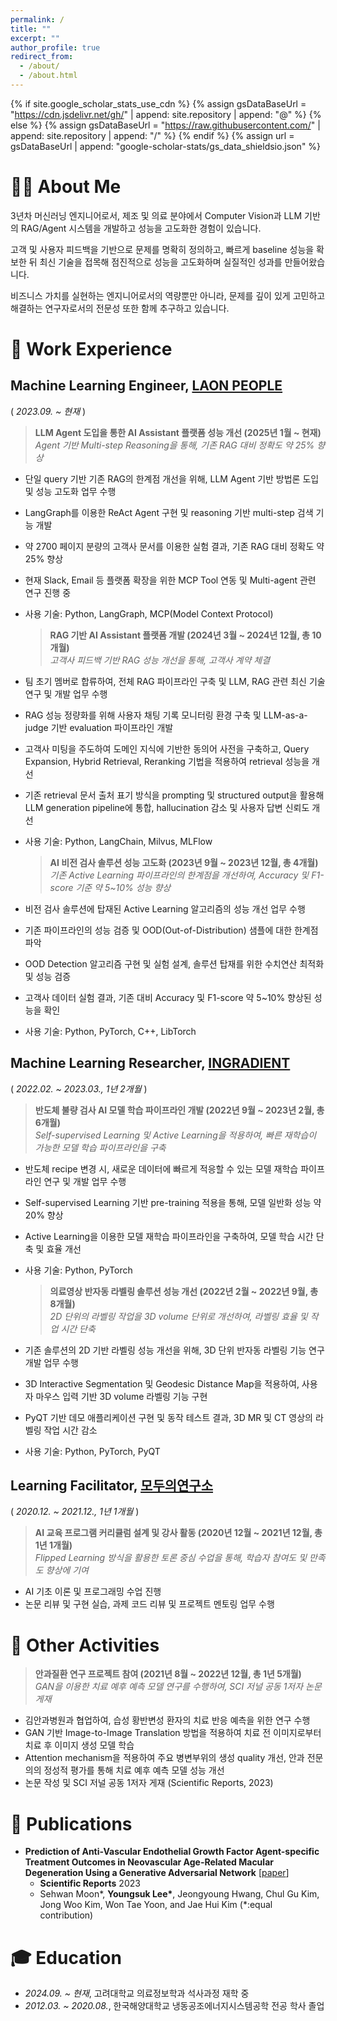 ```yaml
---
permalink: /
title: ""
excerpt: ""
author_profile: true
redirect_from: 
  - /about/
  - /about.html
---
```


{% if site.google_scholar_stats_use_cdn %}
{% assign gsDataBaseUrl = "https://cdn.jsdelivr.net/gh/" | append: site.repository | append: "@" %}
{% else %}
{% assign gsDataBaseUrl = "https://raw.githubusercontent.com/" | append: site.repository | append: "/" %}
{% endif %}
{% assign url = gsDataBaseUrl | append: "google-scholar-stats/gs_data_shieldsio.json" %}

<span class='anchor' id='about-me'></span>

# 👋🏻 About Me

3년차 머신러닝 엔지니어로서, 제조 및 의료 분야에서 Computer Vision과 LLM 기반의 RAG/Agent 시스템을 개발하고 성능을 고도화한 경험이 있습니다.

고객 및 사용자 피드백을 기반으로 문제를 명확히 정의하고, 빠르게 baseline 성능을 확보한 뒤 최신 기술을 접목해 점진적으로 성능을 고도화하며 실질적인 성과를 만들어왔습니다.

비즈니스 가치를 실현하는 엔지니어로서의 역량뿐만 아니라, 문제를 깊이 있게 고민하고 해결하는 연구자로서의 전문성 또한 함께 추구하고 있습니다.

# 💼 Work Experience

## Machine Learning Engineer, <a href="https://laonpeople.com/main/main.php">LAON PEOPLE</a>
  ( *2023.09. ~ 현재* )

  > **LLM Agent 도입을 통한 AI Assistant 플랫폼 성능 개선 (2025년 1월 ~ 현재)**  
    *Agent 기반 Multi-step Reasoning을 통해, 기존 RAG 대비 정확도 약 25% 향상*
- 단일 query 기반 기존 RAG의 한계점 개선을 위해, LLM Agent 기반 방법론 도입 및 성능 고도화 업무 수행
- LangGraph를 이용한 ReAct Agent 구현 및 reasoning 기반 multi-step 검색 기능 개발
- 약 2700 페이지 분량의 고객사 문서를 이용한 실험 결과, 기존 RAG 대비 정확도 약 25% 향상
- 현재 Slack, Email 등 플랫폼 확장을 위한 MCP Tool 연동 및 Multi-agent 관련 연구 진행 중
- 사용 기술: Python, LangGraph, MCP(Model Context Protocol)

  > **RAG 기반 AI Assistant 플랫폼 개발 (2024년 3월 ~ 2024년 12월, 총 10개월)**  
    *고객사 피드백 기반 RAG 성능 개선을 통해, 고객사 계약 체결*
- 팀 초기 멤버로 합류하여, 전체 RAG 파이프라인 구축 및 LLM, RAG 관련 최신 기술 연구 및 개발 업무 수행
- RAG 성능 정량화를 위해 사용자 채팅 기록 모니터링 환경 구축 및 LLM-as-a-judge 기반 evaluation 파이프라인 개발
- 고객사 미팅을 주도하여 도메인 지식에 기반한 동의어 사전을 구축하고, Query Expansion, Hybrid Retrieval, Reranking 기법을 적용하여 retrieval 성능을 개선
- 기존 retrieval 문서 출처 표기 방식을 prompting 및 structured output을 활용해 LLM generation pipeline에 통합, hallucination 감소 및 사용자 답변 신뢰도 개선
- 사용 기술: Python, LangChain, Milvus, MLFlow

  > **AI 비전 검사 솔루션 성능 고도화 (2023년 9월 ~ 2023년 12월, 총 4개월)**  
    *기존 Active Learning 파이프라인의 한계점을 개선하여, Accuracy 및 F1-score 기준 약 5~10% 성능 향상*
- 비전 검사 솔루션에 탑재된 Active Learning 알고리즘의 성능 개선 업무 수행
- 기존 파이프라인의 성능 검증 및 OOD(Out-of-Distribution) 샘플에 대한 한계점 파악
- OOD Detection 알고리즘 구현 및 실험 설계, 솔루션 탑재를 위한 수치연산 최적화 및 성능 검증
- 고객사 데이터 실험 결과, 기존 대비 Accuracy 및 F1-score 약 5~10% 향상된 성능을 확인
- 사용 기술: Python, PyTorch, C++, LibTorch

## **Machine Learning Researcher, <a href="https://www.ingradient.ai/">INGRADIENT</a>**
  ( *2022.02. ~ 2023.03., 1년 2개월* )

  > **반도체 불량 검사 AI 모델 학습 파이프라인 개발 (2022년 9월 ~ 2023년 2월, 총 6개월)**  
    *Self-supervised Learning 및 Active Learning을 적용하여, 빠른 재학습이 가능한 모델 학습 파이프라인을 구축*
- 반도체 recipe 변경 시, 새로운 데이터에 빠르게 적응할 수 있는 모델 재학습 파이프라인 연구 및 개발 업무 수행
- Self-supervised Learning 기반 pre-training 적용을 통해, 모델 일반화 성능 약 20% 향상  
- Active Learning을 이용한 모델 재학습 파이프라인을 구축하여, 모델 학습 시간 단축 및 효율 개선
- 사용 기술: Python, PyTorch

  > **의료영상 반자동 라벨링 솔루션 성능 개선 (2022년 2월 ~ 2022년 9월, 총 8개월)**  
    *2D 단위의 라벨링 작업을 3D volume 단위로 개선하여, 라벨링 효율 및 작업 시간 단축*
- 기존 솔루션의 2D 기반 라벨링 성능 개선을 위해, 3D 단위 반자동 라벨링 기능 연구 개발 업무 수행
- 3D Interactive Segmentation 및 Geodesic Distance Map을 적용하여, 사용자 마우스 입력 기반 3D volume 라벨링 기능 구현
- PyQT 기반 데모 애플리케이션 구현 및 동작 테스트 결과, 3D MR 및 CT 영상의 라벨링 작업 시간 감소
- 사용 기술: Python, PyTorch, PyQT

## **Learning Facilitator, <a href="https://modulabs.co.kr/">모두의연구소</a>**
  ( *2020.12. ~ 2021.12., 1년 1개월* )
  > **AI 교육 프로그램 커리큘럼 설계 및 강사 활동 (2020년 12월 ~ 2021년 12월, 총 1년 1개월)**  
    *Flipped Learning 방식을 활용한 토론 중심 수업을 통해, 학습자 참여도 및 만족도 향상에 기여*
- AI 기초 이론 및 프로그래밍 수업 진행
- 논문 리뷰 및 구현 실습, 과제 코드 리뷰 및 프로젝트 멘토링 업무 수행

# 📖 Other Activities

> **안과질환 연구 프로젝트 참여 (2021년 8월 ~ 2022년 12월, 총 1년 5개월)**  
  *GAN을 이용한 치료 예후 예측 모델 연구를 수행하여, SCI 저널 공동 1저자 논문 게재*
- 김안과병원과 협업하여, 습성 황반변성 환자의 치료 반응 예측을 위한 연구 수행
- GAN 기반 Image-to-Image Translation 방법을 적용하여 치료 전 이미지로부터 치료 후 이미지 생성 모델 학습
- Attention mechanism을 적용하여 주요 병변부위의 생성 quality 개선, 안과 전문의의 정성적 평가를 통해 치료 예후 예측 모델 성능 개선
- 논문 작성 및 SCI 저널 공동 1저자 게재 (Scientific Reports, 2023)

# 📄 Publications

- **Prediction of Anti-Vascular Endothelial Growth Factor Agent-specific Treatment Outcomes in Neovascular Age-Related Macular Degeneration Using a Generative Adversarial Network** \[[paper](https://www.nature.com/articles/s41598-023-32398-7)\]  
  - **Scientific Reports** 2023  
  - Sehwan Moon\*, **Youngsuk Lee\***, Jeongyoung Hwang, Chul Gu Kim, Jong Woo Kim, Won Tae Yoon, and Jae Hui Kim (\*:equal contribution)

# 🎓 Education

- *2024.09. ~ 현재*, 고려대학교 의료정보학과 석사과정 재학 중
- *2012.03. ~ 2020.08.*, 한국해양대학교 냉동공조에너지시스템공학 전공 학사 졸업
